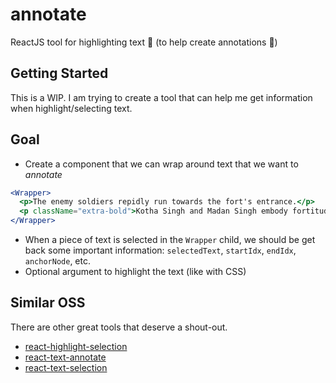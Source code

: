 # annotate
ReactJS tool for highlighting text 📝 (to help create annotations 💭) 

## Getting Started 
This is a WIP. I am trying to create a tool that can help me get information when highlight/selecting text. 

## Goal

* Create a component that we can wrap around text that we want to *annotate*

```jsx
<Wrapper>
  <p>The enemy soldiers repidly run towards the fort's entrance.</p>
  <p className="extra-bold">Kotha Singh and Madan Singh embody fortitude and fire their guns towards them.</p>
</Wrapper>
```
* When a piece of text is selected in the `Wrapper` child, we should be get back some important information: `selectedText`, `startIdx`, `endIdx`, `anchorNode`, etc.
* Optional argument to highlight the text (like with CSS)



## Similar OSS

There are other great tools that deserve a shout-out.

* [react-highlight-selection](https://github.com/dheerajsuthar/react-highlight-selection)
* [react-text-annotate](https://github.com/mcamac/react-text-annotate)
* [react-text-selection](https://github.com/aaronshaf/react-text-selection)